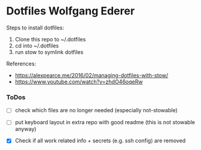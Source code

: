 # Dotfiles Wolfgang Ederer

Steps to install dotfiles:
1. Clone this repo to ~/.dotfiles
2. cd into ~/.dotfiles
3. run stow <folder> to symlink dotfiles

References:
- https://alexpearce.me/2016/02/managing-dotfiles-with-stow/
- https://www.youtube.com/watch?v=zhdO46oqeRw

### ToDos

- [ ] check which files are no longer needed (especially not-stowable)
- [ ] put keyboard layout in extra repo with good readme (this is not stowable anyway)
- [x] Check if all work related info + secrets (e.g. ssh config) are removed

